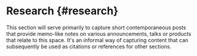 # Research {#research}

This section will serve primarily to capture short contemporaneous posts that provide memo-like notes on various announcements, talks or products that relate to this space. It's an informal way of capturing content that can subsequently be used as citations or references for other sections.

